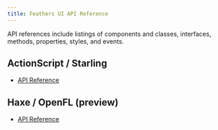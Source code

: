 ```yaml
---
title: Feathers UI API Reference
---
```


API references include listings of components and classes, interfaces, methods, properties, styles, and events.

## ActionScript / Starling

- [API Reference](/api-reference/)

## Haxe / OpenFL (preview)

- [API Reference](https://api.feathersui.com/)
